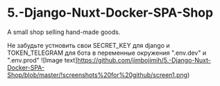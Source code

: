 # 5.-Django-Nuxt-Docker-SPA-Shop
A small shop selling hand-made goods.


Не забудьте устновить свои SECRET_KEY для django и TOKEN_TELEGRAM для бота в переменные окружения ".env.dev" и ".env.prod"
![Image text]https://github.com/jimbojimih/5.-Django-Nuxt-Docker-SPA-Shop/blob/master/!screenshots%20for%20github/screen1.png)
